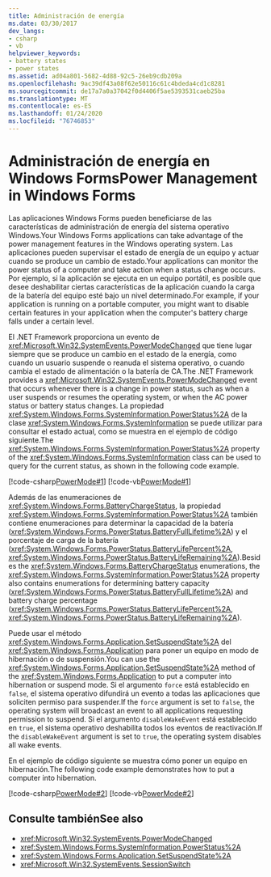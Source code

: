 ```yaml
---
title: Administración de energía
ms.date: 03/30/2017
dev_langs:
- csharp
- vb
helpviewer_keywords:
- battery states
- power states
ms.assetid: ad04a801-5682-4d88-92c5-26eb9cdb209a
ms.openlocfilehash: 9ac39df43a08f62e50116c61c4bdeda4cd1c8281
ms.sourcegitcommit: de17a7a0a37042f0d4406f5ae5393531caeb25ba
ms.translationtype: MT
ms.contentlocale: es-ES
ms.lasthandoff: 01/24/2020
ms.locfileid: "76746853"
---
```

# <a name="power-management-in-windows-forms"></a><span data-ttu-id="04f46-102">Administración de energía en Windows Forms</span><span class="sxs-lookup"><span data-stu-id="04f46-102">Power Management in Windows Forms</span></span>
<span data-ttu-id="04f46-103">Las aplicaciones Windows Forms pueden beneficiarse de las características de administración de energía del sistema operativo Windows.</span><span class="sxs-lookup"><span data-stu-id="04f46-103">Your Windows Forms applications can take advantage of the power management features in the Windows operating system.</span></span> <span data-ttu-id="04f46-104">Las aplicaciones pueden supervisar el estado de energía de un equipo y actuar cuando se produce un cambio de estado.</span><span class="sxs-lookup"><span data-stu-id="04f46-104">Your applications can monitor the power status of a computer and take action when a status change occurs.</span></span> <span data-ttu-id="04f46-105">Por ejemplo, si la aplicación se ejecuta en un equipo portátil, es posible que desee deshabilitar ciertas características de la aplicación cuando la carga de la batería del equipo esté bajo un nivel determinado.</span><span class="sxs-lookup"><span data-stu-id="04f46-105">For example, if your application is running on a portable computer, you might want to disable certain features in your application when the computer's battery charge falls under a certain level.</span></span>  
  
 <span data-ttu-id="04f46-106">El .NET Framework proporciona un evento de <xref:Microsoft.Win32.SystemEvents.PowerModeChanged> que tiene lugar siempre que se produce un cambio en el estado de la energía, como cuando un usuario suspende o reanuda el sistema operativo, o cuando cambia el estado de alimentación o la batería de CA.</span><span class="sxs-lookup"><span data-stu-id="04f46-106">The .NET Framework provides a <xref:Microsoft.Win32.SystemEvents.PowerModeChanged> event that occurs whenever there is a change in power status, such as when a user suspends or resumes the operating system, or when the AC power status or battery status changes.</span></span> <span data-ttu-id="04f46-107">La propiedad <xref:System.Windows.Forms.SystemInformation.PowerStatus%2A> de la clase <xref:System.Windows.Forms.SystemInformation> se puede utilizar para consultar el estado actual, como se muestra en el ejemplo de código siguiente.</span><span class="sxs-lookup"><span data-stu-id="04f46-107">The <xref:System.Windows.Forms.SystemInformation.PowerStatus%2A> property of the <xref:System.Windows.Forms.SystemInformation> class can be used to query for the current status, as shown in the following code example.</span></span>  
  
 [!code-csharp[PowerMode#1](~/samples/snippets/csharp/VS_Snippets_Winforms/powermode/cs/form1.cs#1)]
 [!code-vb[PowerMode#1](~/samples/snippets/visualbasic/VS_Snippets_Winforms/powermode/vb/form1.vb#1)]  
  
 <span data-ttu-id="04f46-108">Además de las enumeraciones de <xref:System.Windows.Forms.BatteryChargeStatus>, la propiedad <xref:System.Windows.Forms.SystemInformation.PowerStatus%2A> también contiene enumeraciones para determinar la capacidad de la batería (<xref:System.Windows.Forms.PowerStatus.BatteryFullLifetime%2A>) y el porcentaje de carga de la batería (<xref:System.Windows.Forms.PowerStatus.BatteryLifePercent%2A>, <xref:System.Windows.Forms.PowerStatus.BatteryLifeRemaining%2A>).</span><span class="sxs-lookup"><span data-stu-id="04f46-108">Besides the <xref:System.Windows.Forms.BatteryChargeStatus> enumerations, the <xref:System.Windows.Forms.SystemInformation.PowerStatus%2A> property also contains enumerations for determining battery capacity (<xref:System.Windows.Forms.PowerStatus.BatteryFullLifetime%2A>) and battery charge percentage (<xref:System.Windows.Forms.PowerStatus.BatteryLifePercent%2A>, <xref:System.Windows.Forms.PowerStatus.BatteryLifeRemaining%2A>).</span></span>  
  
 <span data-ttu-id="04f46-109">Puede usar el método <xref:System.Windows.Forms.Application.SetSuspendState%2A> del <xref:System.Windows.Forms.Application> para poner un equipo en modo de hibernación o de suspensión.</span><span class="sxs-lookup"><span data-stu-id="04f46-109">You can use the <xref:System.Windows.Forms.Application.SetSuspendState%2A> method of the <xref:System.Windows.Forms.Application> to put a computer into hibernation or suspend mode.</span></span> <span data-ttu-id="04f46-110">Si el argumento `force` está establecido en `false`, el sistema operativo difundirá un evento a todas las aplicaciones que soliciten permiso para suspender.</span><span class="sxs-lookup"><span data-stu-id="04f46-110">If the `force` argument is set to `false`, the operating system will broadcast an event to all applications requesting permission to suspend.</span></span> <span data-ttu-id="04f46-111">Si el argumento `disableWakeEvent` está establecido en `true`, el sistema operativo deshabilita todos los eventos de reactivación.</span><span class="sxs-lookup"><span data-stu-id="04f46-111">If the `disableWakeEvent` argument is set to `true`, the operating system disables all wake events.</span></span>  
  
 <span data-ttu-id="04f46-112">En el ejemplo de código siguiente se muestra cómo poner un equipo en hibernación.</span><span class="sxs-lookup"><span data-stu-id="04f46-112">The following code example demonstrates how to put a computer into hibernation.</span></span>  
  
 [!code-csharp[PowerMode#2](~/samples/snippets/csharp/VS_Snippets_Winforms/powermode/cs/form1.cs#2)]
 [!code-vb[PowerMode#2](~/samples/snippets/visualbasic/VS_Snippets_Winforms/powermode/vb/form1.vb#2)]  
  
## <a name="see-also"></a><span data-ttu-id="04f46-113">Consulte también</span><span class="sxs-lookup"><span data-stu-id="04f46-113">See also</span></span>

- <xref:Microsoft.Win32.SystemEvents.PowerModeChanged>
- <xref:System.Windows.Forms.SystemInformation.PowerStatus%2A>
- <xref:System.Windows.Forms.Application.SetSuspendState%2A>
- <xref:Microsoft.Win32.SystemEvents.SessionSwitch>
